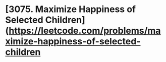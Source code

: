 # <span>[3075. Maximize Happiness of Selected Children](https://leetcode.com/problems/maximize-happiness-of-selected-children</span>
